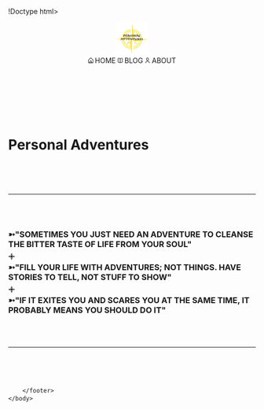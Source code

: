 !Doctype html>
<html>
	<head>
		<meta charset="UTF-8">
		<link href="home design.css" rel="stylesheet" type="text/css">
        <title>Personal Adventures</title>
	</head>
	<body>
		<header>
				<a href="home.html"><img src="Logo.png" width="13%"/></a>
			<nav>	
				<a href="home.html"><img src="home.png" width="2%"/></a>
				HOME
				<a href="blog.html"><img src="blog.png" width="2%"/></a> 
				BLOG 
				<a href="about.html"><img src="about.png" width="2%"/></a>
				ABOUT
				<br><br>
			</nav>
		</header>
		<footer>
			<br><br>
			<h1>Personal Adventures</h1>
			<br><br><br>
			<hr>
			<br><br>
			<h3>
				➳"SOMETIMES YOU JUST NEED AN ADVENTURE TO CLEANSE THE BITTER TASTE OF LIFE FROM YOUR SOUL"	<br>
				𓇬 																							<br>
				➳"FILL YOUR LIFE WITH ADVENTURES; NOT THINGS. HAVE STORIES TO TELL, NOT STUFF TO SHOW"		<br>
				𓇬																							<br>
				➳"IF IT EXITES YOU AND SCARES YOU AT THE SAME TIME, IT PROBABLY MEANS YOU SHOULD DO IT"		<br>
			</h3>
			<br><br>
			<hr>
			<br><br><br>
			
			
		</footer>
	</body>
</html>
